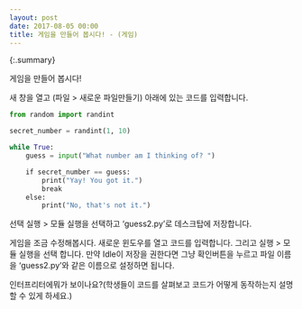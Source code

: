 ```yaml
---
layout: post
date: 2017-08-05 00:00
title: 게임을 만들어 봅시다! - (게임) 
---
```


{:.summary}

게임을 만들어 봅시다!

새 창을 열고 (파일 > 새로운 파일만들기) 아래에 있는 코드를 입력합니다.

```python
from random import randint

secret_number = randint(1, 10)

while True:
    guess = input("What number am I thinking of? ")

    if secret_number == guess:
        print("Yay! You got it.")
        break
    else:
        print("No, that's not it.")

```

선택 실행 > 모듈 실행을 선택하고 ‘guess2.py’로 데스크탑에 저장합니다.

게임을 조금 수정해봅시다. 새로운 윈도우를 열고 코드를 입력합니다. 그리고 실행 > 모듈 실행을 선택 합니다. 만약 Idle이 저장을 권한다면 그냥 확인버튼을 누르고 파일 이름을 ‘guess2.py’와 같은 이름으로 설정하면 됩니다.



인터프리터에뭐가 보이나요?(학생들이 코드를 살펴보고 코드가 어떻게 동작하는지 설명할 수 있게 하세요.)